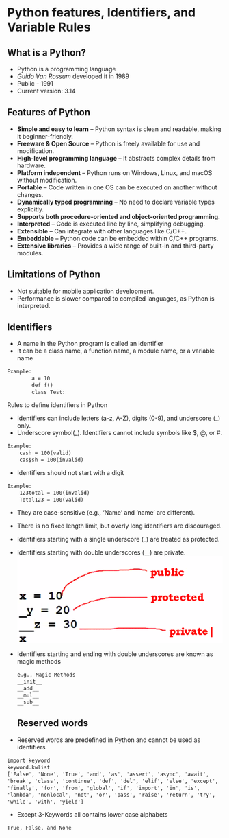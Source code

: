# Python features, Identifiers, and Variable Rules
## What is a Python?
- Python is a programming language
- *Guido Van Rossum* developed it in 1989
- Public - 1991
- Current version: 3.14 

## Features of Python
- **Simple and easy to learn**  – Python syntax is clean and readable, making it beginner-friendly.
- **Freeware & Open Source**  – Python is freely available for use and modification.
- **High-level programming language**  – It abstracts complex details from hardware.
- **Platform independent**  – Python runs on Windows, Linux, and macOS without modification.
- **Portable**  – Code written in one OS can be executed on another without changes.
- **Dynamically typed programming**  – No need to declare variable types explicitly.
- **Supports both procedure-oriented and object-oriented programming.** 
- **Interpreted**  – Code is executed line by line, simplifying debugging.
- **Extensible**  – Can integrate with other languages like C/C++.
- **Embeddable**  – Python code can be embedded within C/C++ programs.
- **Extensive libraries** – Provides a wide range of built-in and third-party modules.

## Limitations of Python
- Not suitable for mobile application development.
- Performance is slower compared to compiled languages, as Python is interpreted.

## Identifiers
- A name in the Python program is called an identifier
- It can be a class name, a function name, a module name, or a variable name
```
Example:
		a = 10
		def f()
		class Test:
```
Rules to define identifiers in Python
- Identifiers can include letters (a-z, A-Z), digits (0-9), and underscore (_) only.
- Underscore symbol(_). Identifiers cannot include symbols like $, @, or #.
```
Example:
	cash = 100(valid)
	cas$sh = 100(invalid)
```
- Identifiers should not start with a digit
```
Example:
	123total = 100(invalid)
	Total123 = 100(valid)
```
- They are case-sensitive (e.g., ‘Name’ and ‘name’ are different).
- There is no fixed length limit, but overly long identifiers are discouraged.
- Identifiers starting with a single underscore (_) are treated as protected.
- Identifiers starting with double underscores (__) are private.
![Identifiers](Images/private_public_protected_var.png)

- Identifiers starting and ending with double underscores are known as magic methods
  ```
  e.g., Magic Methods
  __init__
  __add__
  __mul__
  __sub__
  ```
  ## Reserved words
- Reserved words are predefined in Python and cannot be used as identifiers

```
import keyword
keyword.kwlist
['False', 'None', 'True', 'and', 'as', 'assert', 'async', 'await', 'break', 'class', 'continue', 'def', 'del', 'elif', 'else', 'except', 'finally', 'for', 'from', 'global', 'if', 'import', 'in', 'is', 'lambda', 'nonlocal', 'not', 'or', 'pass', 'raise', 'return', 'try', 'while', 'with', 'yield']
```
- Except 3-Keywords all contains lower case alphabets 
```
True, False, and None
```
